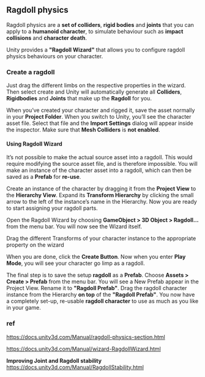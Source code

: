 ## Ragdoll physics

Ragdoll physics are a **set of colliders**, **rigid bodies** and **joints**
that you can apply to a **humanoid character**, to simulate behaviour such as **impact collisions** and **character death**.

Unity provides a **"Ragdoll Wizard"** that allows you to configure ragdoll physics behaviours on your character.


### Create a ragdoll

Just drag the different limbs on the respective properties in the wizard. Then select create and Unity will automatically generate all **Colliders**, 
**Rigidbodies** and **Joints** that make up the **Ragdoll** for you.

When you’ve created your character and rigged it, save the asset normally in your **Project Folder**. When you switch to Unity, you’ll see the character asset file. Select that file and the **Import Settings** dialog will appear inside the
 inspector. Make sure that **Mesh Colliders** is **not enabled**.

#### Using Ragdoll Wizard
It’s not possible to make the actual source asset into a ragdoll. This would require modifying the source asset file, and is therefore impossible. You will make an instance of the character asset into a ragdoll, which can then be saved as a **Prefab**
 for **re-use**.

Create an instance of the character by dragging it from the **Project View** to the **Hierarchy View**. Expand its **Transform Hierarchy** by clicking the small arrow to the left of the instance’s name in the Hierarchy. Now you are ready to start assigning your ragdoll parts.

Open the Ragdoll Wizard by choosing **GameObject > 3D Object > Ragdoll…** from the menu bar. You will now see the Wizard itself.

Drag the different Transforms of your character instance to the appropriate property on the wizard

When you are done, click the **Create Button**. Now when you enter **Play Mode**, you will see your character go limp as a ragdoll.

The final step is to save the setup **ragdoll** as a **Prefab**. Choose **Assets > Create > Prefab** from the menu bar. You will see a New Prefab appear in the Project View. Rename it to **"Ragdoll Prefab"**. 
Drag the ragdoll character instance from the Hierarchy **on top** of the **"Ragdoll Prefab"**. You now have a completely set-up, re-usable **ragdoll character** to use as much as you like in your game.


### ref
https://docs.unity3d.com/Manual/ragdoll-physics-section.html

https://docs.unity3d.com/Manual/wizard-RagdollWizard.html

**Improving Joint and Ragdoll stability** \
https://docs.unity3d.com/Manual/RagdollStability.html
